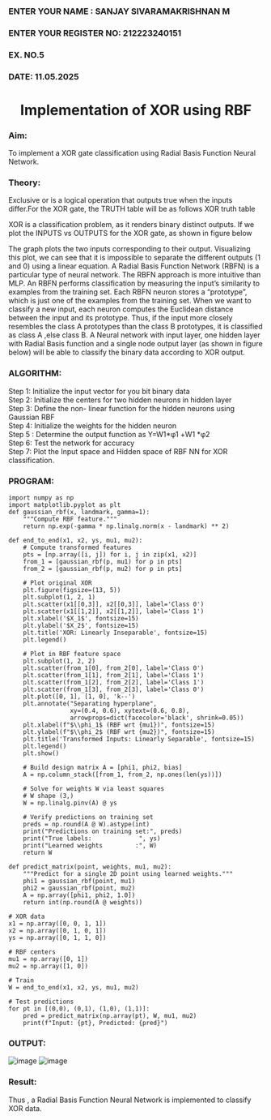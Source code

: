 <H3>ENTER YOUR NAME : SANJAY SIVARAMAKRISHNAN M</H3>
<H3>ENTER YOUR REGISTER NO: 212223240151</H3>
<H3>EX. NO.5</H3>
<H3>DATE: 11.05.2025</H3>
<H1 ALIGN =CENTER>Implementation of XOR  using RBF</H1>
<H3>Aim:</H3>
To implement a XOR gate classification using Radial Basis Function  Neural Network.

<H3>Theory:</H3>
<P>Exclusive or is a logical operation that outputs true when the inputs differ.For the XOR gate, the TRUTH table will be as follows XOR truth table </P>

<P>XOR is a classification problem, as it renders binary distinct outputs. If we plot the INPUTS vs OUTPUTS for the XOR gate, as shown in figure below </P>




<P>The graph plots the two inputs corresponding to their output. Visualizing this plot, we can see that it is impossible to separate the different outputs (1 and 0) using a linear equation.
A Radial Basis Function Network (RBFN) is a particular type of neural network. The RBFN approach is more intuitive than MLP. An RBFN performs classification by measuring the input’s similarity to examples from the training set. Each RBFN neuron stores a “prototype”, which is just one of the examples from the training set. When we want to classify a new input, each neuron computes the Euclidean distance between the input and its prototype. Thus, if the input more closely resembles the class A prototypes than the class B prototypes, it is classified as class A ,else class B.
A Neural network with input layer, one hidden layer with Radial Basis function and a single node output layer (as shown in figure below) will be able to classify the binary data according to XOR output.
</P>





<H3>ALGORITHM:</H3>
Step 1: Initialize the input  vector for you bit binary data<Br>
Step 2: Initialize the centers for two hidden neurons in hidden layer<Br>
Step 3: Define the non- linear function for the hidden neurons using Gaussian RBF<br>
Step 4: Initialize the weights for the hidden neuron <br>
Step 5 : Determine the output  function as 
                 Y=W1*φ1 +W1 *φ2 <br>
Step 6: Test the network for accuracy<br>
Step 7: Plot the Input space and Hidden space of RBF NN for XOR classification.

<H3>PROGRAM:</H3>

```
import numpy as np 
import matplotlib.pyplot as plt 
def gaussian_rbf(x, landmark, gamma=1):
    """Compute RBF feature."""
    return np.exp(-gamma * np.linalg.norm(x - landmark) ** 2)

def end_to_end(x1, x2, ys, mu1, mu2):
    # Compute transformed features
    pts = [np.array([i, j]) for i, j in zip(x1, x2)]
    from_1 = [gaussian_rbf(p, mu1) for p in pts]
    from_2 = [gaussian_rbf(p, mu2) for p in pts]
    
    # Plot original XOR
    plt.figure(figsize=(13, 5))
    plt.subplot(1, 2, 1)
    plt.scatter(x1[[0,3]], x2[[0,3]], label='Class 0')
    plt.scatter(x1[[1,2]], x2[[1,2]], label='Class 1')
    plt.xlabel('$X_1$', fontsize=15)
    plt.ylabel('$X_2$', fontsize=15)
    plt.title('XOR: Linearly Inseparable', fontsize=15)
    plt.legend()
    
    # Plot in RBF feature space
    plt.subplot(1, 2, 2)
    plt.scatter(from_1[0], from_2[0], label='Class 0')
    plt.scatter(from_1[1], from_2[1], label='Class 1')
    plt.scatter(from_1[2], from_2[2], label='Class 1')
    plt.scatter(from_1[3], from_2[3], label='Class 0')
    plt.plot([0, 1], [1, 0], 'k--')
    plt.annotate("Separating hyperplane",
                 xy=(0.4, 0.6), xytext=(0.6, 0.8),
                 arrowprops=dict(facecolor='black', shrink=0.05))
    plt.xlabel(f"$\\phi_1$ (RBF wrt {mu1})", fontsize=15)
    plt.ylabel(f"$\\phi_2$ (RBF wrt {mu2})", fontsize=15)
    plt.title('Transformed Inputs: Linearly Separable', fontsize=15)
    plt.legend()
    plt.show()
    
    # Build design matrix A = [phi1, phi2, bias]
    A = np.column_stack([from_1, from_2, np.ones(len(ys))])
    
    # Solve for weights W via least squares
    # W shape (3,)
    W = np.linalg.pinv(A) @ ys
    
    # Verify predictions on training set
    preds = np.round(A @ W).astype(int)
    print("Predictions on training set:", preds)
    print("True labels:             ", ys)
    print("Learned weights         :", W)
    return W

def predict_matrix(point, weights, mu1, mu2):
    """Predict for a single 2D point using learned weights."""
    phi1 = gaussian_rbf(point, mu1)
    phi2 = gaussian_rbf(point, mu2)
    A = np.array([phi1, phi2, 1.0])
    return int(np.round(A @ weights))

# XOR data
x1 = np.array([0, 0, 1, 1])
x2 = np.array([0, 1, 0, 1])
ys = np.array([0, 1, 1, 0])

# RBF centers
mu1 = np.array([0, 1])    
mu2 = np.array([1, 0])

# Train
W = end_to_end(x1, x2, ys, mu1, mu2)

# Test predictions
for pt in [(0,0), (0,1), (1,0), (1,1)]:
    pred = predict_matrix(np.array(pt), W, mu1, mu2)
    print(f"Input: {pt}, Predicted: {pred}")

```

<H3>OUTPUT:</H3>

![image](https://github.com/user-attachments/assets/afcdab0a-4090-4a36-b5e3-26e72dbb4441)
![image](https://github.com/user-attachments/assets/ebd0c6ff-ecb0-4dfa-8e04-dbcab0c38542)


<H3>Result:</H3>
Thus , a Radial Basis Function Neural Network is implemented to classify XOR data.








